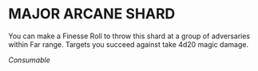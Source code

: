 # MAJOR ARCANE SHARD

You can make a Finesse Roll to throw this shard at a group of adversaries within Far range. Targets you succeed against take 4d20 magic damage.

*Consumable*